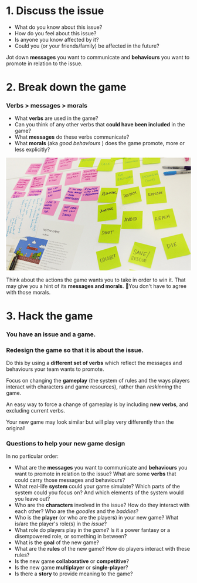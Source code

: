 # 1. Discuss the issue

* What do you know about this issue?
* How do you feel about this issue?
* Is anyone you know affected by it?
* Could you (or your friends/family) be affected in the future?

Jot down **messages** you want to communicate and **behaviours** you want to promote in relation to the issue.


# 2. Break down the game

### Verbs > messages > morals

* What **verbs** are used in the game? 
* Can you think of any other verbs that **could have been included** in the game?
* What **messages** do these verbs communicate?
* What **morals** (aka *good behaviours* ) does the game promote, more or less explicitly? 

![Mario analysed](images/verbs.jpg)

Think about the actions the game wants you to take in order to win it. That may give you a hint of its **messages and morals**. 
  You don't have to agree with those morals.


# 3. Hack the game

### You have an issue and a game.

### Redesign the game so that it is about the issue.

Do this by using a **different set of verbs** which reflect the messages and behaviours your team wants to promote.

Focus on changing the **gameplay** (the system of rules and the ways players interact with characters and game resources), rather than *reskinning* the game.

An easy way to force a change of gameplay is by including **new verbs**, and excluding current verbs.

Your new game may look similar but will play very differently than the original!

### Questions to help your new game design

In no particular order:

* What are the **messages** you want to communicate and **behaviours** you want to promote in relation to the issue? What are some **verbs** that could carry those messages and behaviours?
* What real-life **system** could your game simulate? Which parts of the system could you focus on? And which elements of the system would you leave out?
* Who are the **characters** involved in the issue? How do they interact with each other? Who are the *goodies* and the *baddies*?
* Who is the **player** (or who are the player**s**) in your new game? What is/are the player's role(s) in the *issue*?   
* What role do players play in the *game*? Is it a power fantasy or a disempowered role, or something in between?
* What is the **goal** of the new game? 
* What are the **rules** of the new game? How do players interact with these rules?  
* Is the new game **collaborative** or **competitive**?
* Is the new game **multiplayer** or **single-player**? 
* Is there a **story** to provide meaning to the game?